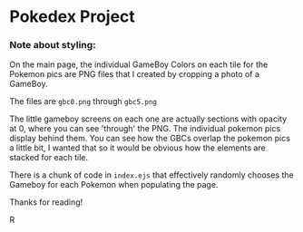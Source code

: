 # Pokedex Project

### Note about styling: 
On the main page, the individual GameBoy Colors on each tile for the Pokemon pics are PNG files that I created by cropping a photo of a GameBoy.

The files are `gbc0.png` through `gbc5.png`

The little gameboy screens on each one are actually sections with opacity at 0, where you can see 'through' the PNG. The individual pokemon pics display behind them. You can see how the GBCs overlap the pokemon pics a little bit, I wanted that so it would be obvious how the elements are stacked for each tile.

There is a chunk of code in `index.ejs` that effectively randomly chooses the Gameboy for each Pokemon when populating the page.

Thanks for reading!

R
